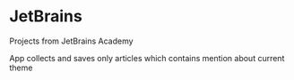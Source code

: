 # JetBrains
Projects from JetBrains Academy

App collects and saves only articles which contains mention about current theme
